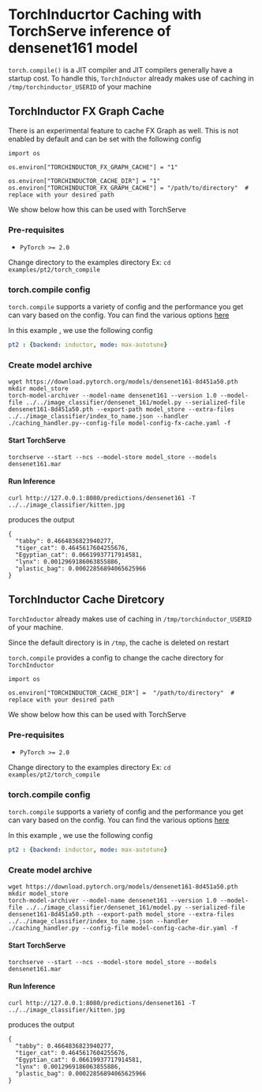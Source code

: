 
# TorchInducrtor Caching with TorchServe inference of densenet161 model

`torch.compile()` is a JIT compiler and JIT compilers generally have a startup cost. To handle this, `TorchInductor` already makes use of caching in `/tmp/torchinductor_USERID` of your machine

## TorchInductor FX Graph Cache
There is an experimental feature to cache FX Graph as well. This is not enabled by default and can be set with the following config

```
import os

os.environ["TORCHINDUCTOR_FX_GRAPH_CACHE"] = "1"
```

```
os.environ["TORCHINDUCTOR_CACHE_DIR"] = "1"
os.environ["TORCHINDUCTOR_FX_GRAPH_CACHE"] = "/path/to/directory"  # replace with your desired path
```


We show below how this can be used with TorchServe


### Pre-requisites

- `PyTorch >= 2.0`

Change directory to the examples directory
Ex:  `cd  examples/pt2/torch_compile`


### torch.compile config

`torch.compile` supports a variety of config and the performance you get can vary based on the config. You can find the various options [here](https://pytorch.org/docs/stable/generated/torch.compile.html)

In this example , we use the following config

```yaml
pt2 : {backend: inductor, mode: max-autotune}
```

### Create model archive

```
wget https://download.pytorch.org/models/densenet161-8d451a50.pth
mkdir model_store
torch-model-archiver --model-name densenet161 --version 1.0 --model-file ../../image_classifier/densenet_161/model.py --serialized-file densenet161-8d451a50.pth --export-path model_store --extra-files ../../image_classifier/index_to_name.json --handler ./caching_handler.py--config-file model-config-fx-cache.yaml -f
```

#### Start TorchServe
```
torchserve --start --ncs --model-store model_store --models densenet161.mar
```

#### Run Inference

```
curl http://127.0.0.1:8080/predictions/densenet161 -T ../../image_classifier/kitten.jpg
```

produces the output

```
{
  "tabby": 0.4664836823940277,
  "tiger_cat": 0.4645617604255676,
  "Egyptian_cat": 0.06619937717914581,
  "lynx": 0.0012969186063855886,
  "plastic_bag": 0.00022856894065625966
}
```

## TorchInductor Cache Diretcory
`TorchInductor` already makes use of caching in `/tmp/torchinductor_USERID` of your machine.

Since the default directory is in `/tmp`, the cache is deleted on restart

`torch.compile` provides a config to change the cache directory for `TorchInductor `

```
import os

os.environ["TORCHINDUCTOR_CACHE_DIR"] =  "/path/to/directory"  # replace with your desired path

```


We show below how this can be used with TorchServe


### Pre-requisites

- `PyTorch >= 2.0`

Change directory to the examples directory
Ex:  `cd  examples/pt2/torch_compile`


### torch.compile config

`torch.compile` supports a variety of config and the performance you get can vary based on the config. You can find the various options [here](https://pytorch.org/docs/stable/generated/torch.compile.html)

In this example , we use the following config

```yaml
pt2 : {backend: inductor, mode: max-autotune}
```

### Create model archive

```
wget https://download.pytorch.org/models/densenet161-8d451a50.pth
mkdir model_store
torch-model-archiver --model-name densenet161 --version 1.0 --model-file ../../image_classifier/densenet_161/model.py --serialized-file densenet161-8d451a50.pth --export-path model_store --extra-files ../../image_classifier/index_to_name.json --handler ./caching_handler.py --config-file model-config-cache-dir.yaml -f
```

#### Start TorchServe
```
torchserve --start --ncs --model-store model_store --models densenet161.mar
```

#### Run Inference

```
curl http://127.0.0.1:8080/predictions/densenet161 -T ../../image_classifier/kitten.jpg
```

produces the output

```
{
  "tabby": 0.4664836823940277,
  "tiger_cat": 0.4645617604255676,
  "Egyptian_cat": 0.06619937717914581,
  "lynx": 0.0012969186063855886,
  "plastic_bag": 0.00022856894065625966
}
```
